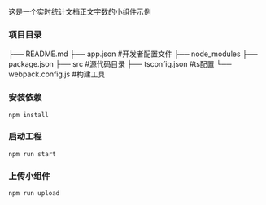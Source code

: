 ###
这是一个实时统计文档正文字数的小组件示例

### 项目目录
├── README.md
├── app.json  #开发者配置文件
├── node_modules
├── package.json
├── src #源代码目录
├── tsconfig.json #ts配置
└── webpack.config.js #构建工具

### 安装依赖
```
npm install
```

### 启动工程
```
npm run start
```

### 上传小组件
```
npm run upload
```
